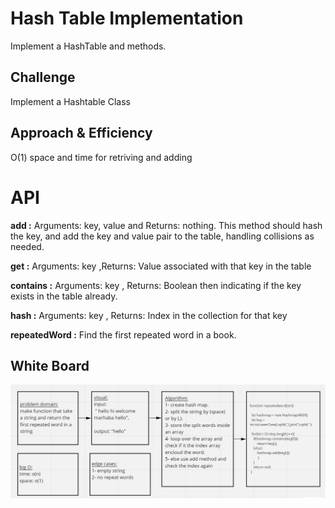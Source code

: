 # Hash Table Implementation

Implement a HashTable and methods.


## Challenge

Implement a Hashtable Class



## Approach & Efficiency

O(1) space and time for retriving and adding

# API

**add :** Arguments: key, value and Returns: nothing.
This method should hash the key, and add the key and value pair to the table, handling collisions as needed.

**get :** Arguments: key ,Returns: Value associated with that key in the table

**contains :** Arguments: key , Returns: Boolean then indicating if the key exists in the table already.

**hash :** Arguments: key , Returns: Index in the collection for that key

**repeatedWord :** Find the first repeated word in a book.

## White Board

![board](./board.png)

